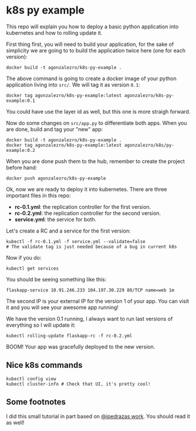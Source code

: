 k8s py example
==============

This repo will explain you how to deploy a basic python application into
kubernetes and how to rolling update it.

First thing first, you will need to build your application, for the sake of
simplicity we are going to to build the application twice here (one for each
version):

    docker build -t agonzalezro/k8s-py-example .

The above command is going to create a docker image of your python application
living into `src/`. We will tag it as version `0.1`:

    docker tag agonzalezro/k8s-py-example:latest agonzalezro/k8s-py-example:0.1

You could have use the layer id as well, but this one is more straigh forward.

Now do some changes on `src/app.py` to differentiate both apps. When you are
done, build and tag your "new" app:

    docker build -t agonzalezro/k8s-py-example .
    docker tag agonzalezro/k8s-py-example:latest agonzalezro/k8s/py-example:0.2

When you are done push them to the hub, remember to create the project before
hand:

    docker push agonzalezro/k8s-py-example

Ok, now we are ready to deploy it into kubernetes. There are three important
files in this repo:

- **rc-0.1.yml**: the replication controller for the first version.
- **rc-0.2.yml**: the replication controller for the second version.
- **service.yml**: the service for both.

Let's create a RC and a service for the first version:

    kubectl -f rc-0.1.yml -f service.yml --validate=false
    # The validate tag is just needed because of a bug in current k8s

Now if you do:

    kubectl get services

You should be seeing something like this:

    flaskapp-service 10.91.246.233 104.197.30.229 80/TCP name=web 1m

The second IP is your external IP for the version 1 of your app. You can visit
it and you will see your awesome app running!

We have the version 0.1 running, I always want to run last versions of
everything so I will update it:

    kubectl rolling-update flaskapp-rc -f rc-0.2.yml

BOOM! Your app was gracefully deployed to the new version.

Nice k8s commands
-----------------

    kubectl config view
    kubectl cluster-info # Check that UI, it's pretty cool!

Some footnotes
--------------

I did this small tutorial in part based on [@ipedrazas
work](https://github.com/ipedrazas/k8s-lskp-demo). You should read it as well!
